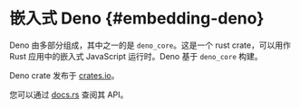 # 嵌入式 Deno {#embedding-deno}

Deno 由多部分组成，其中之一的是 `deno_core`。这是一个 rust crate，可以用作 Rust 应用中的嵌入式 JavaScript
运行时。Deno 基于 `deno_core` 构建。

Deno crate 发布于 [crates.io](https://crates.io/crates/deno_core)。

您可以通过 [docs.rs](https://docs.rs/deno_core) 查阅其 API。

<!-- TODO(lucacasonato): better docs -->
